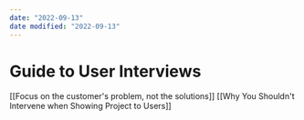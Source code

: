 ```yaml
---
date: "2022-09-13"
date modified: "2022-09-13"
---
```


# Guide to User Interviews
[[Focus on the customer's problem, not the solutions]]
[[Why You Shouldn't Intervene when Showing Project to Users]]
